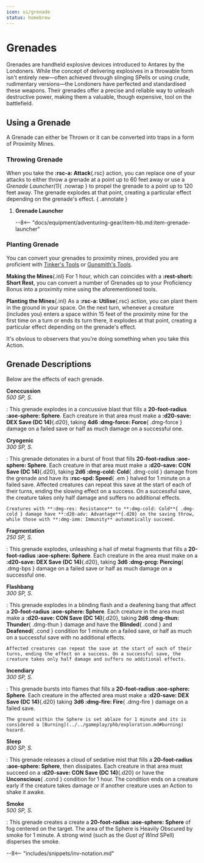 ```yaml
---
icon: ui/grenade
status: homebrew
---
```


# Grenades

Grenades are handheld explosive devices introduced to Antares by the Londoners. While the concept of delivering explosives in a throwable form isn't entirely new—often achieved through slinging SPells or using crude, rudimentary versions—the Londoners have perfected and standardised these weapons. Their grenades offer a precise and reliable way to unleash destructive power, making them a valuable, though expensive, tool on the battlefield.

## Using a Grenade

A Grenade can either be Thrown or it can be converted into traps in a form of Proximity Mines.

### Throwing Grenade

When you take the **:rsc-a: Attack**{.rsc} action, you can replace one of your attacks to either throw a grenade at a point up to 60 feet away or use a *Grenade* *Launcher(1)*{ .nowrap } to propel the grenade to a point up to 120 feet away. The grenade explodes at that point, creating a particular effect depending on the grenade's effect. 
{ .annotate }

1. **Grenade Launcher**

    --8<-- "docs/equipment/adventuring-gear/item-hb.md:item-grenade-launcher"

### Planting Grenade

You can convert your grenades to proximity mines, provided you are proficient with [Tinker's Tools](../tools/artisan-tools.md#tinkers-tools) or [Gunsmith's Tools](../tools/artisan-tools.md#gunsmiths-tools). 

**Making the Mines**{.inl} For 1 hour, which can coincides with a **:rest-short: Short Rest**, you can convert a number of Grenades up to your Proficiency Bonus into a proximity mine using the aforementioned tools. 

**Planting the Mines**{.inl} As a **:rsc-a: Utilise**{.rsc} action, you can plant them in the ground in your space. On the next turn, whenever a creature (includes you) enters a space within 15 feet of the proximity mine for the first time on a turn or ends its turn there, it explodes at that point, creating a particular effect depending on the grenade's effect.

It's obvious to observers that you're doing something when you take this Action.

## Grenade Descriptions

Below are the effects of each grenade.

**Conccussion** <br>_500 SP, S._

:   This grenade explodes in a concussive blast that fills a **20-foot-radius :aoe-sphere: Sphere**. Each creature in that area must make a **:d20-save: DEX Save (DC 14)**{.d20}, taking **4d6 :dmg-force: Force**{ .dmg-force } damage on a failed save or half as much damage on a successful one.

**Cryogenic** <br>_300 SP, S._

:   This grenade detonates in a burst of frost that fills **20-foot-radius :aoe-sphere: Sphere**. Each creature in that area must make a **:d20-save: CON Save (DC 14)**{.d20}, taking **2d6 :dmg-cold: Cold**{ .dmg-cold } damage from the grenade and have its **:rsc-spd: Speed**{ .em } halved for 1 minute on a failed save. Affected creatures can repeat this save at the start of each of their turns, ending the slowing effect on a success. On a successful save, the creature takes only half damage and suffers no additional effects. 

    Creatures with **:dmg-res: Resistance** to **:dmg-cold: Cold**{ .dmg-cold } damage have **:d20-adv: Advantage**{.d20} on the saving throw, while those with **:dmg-imm: Immunity** automatically succeed.

**Fragmentation** <br>_250 SP, S._

:   This grenade explodes, unleashing a hail of metal fragments that fills a **20-foot-radius :aoe-sphere: Sphere**. Each creature in the area must make on a **:d20-save: DEX Save (DC 14)**{.d20},  taking **3d6 :dmg-prcg: Piercing**{ .dmg-bps } damage on a failed save or half as much damage on a successful one.


**Flashbang** <br>_300 SP, S._

:   This grenade explodes in a blinding flash and a deafening bang that affect a **20-foot-radius :aoe-sphere: Sphere**. Each creature in the area must make a **:d20-save: CON Save (DC 14)**{.d20}, taking **2d6 :dmg-thun: Thunder**{ .dmg-thun } damage and have the **Blinded**{ .cond } and **Deafened**{ .cond } condition for 1 minute on a failed save, or half as much on a successful save with no additional effects. 

    Affected creatures can repeat the save at the start of each of their turns, ending the effect on a success. On a successful save, the creature takes only half damage and suffers no additional effects.

**Incendiary** <br>_300 SP, S._

:   This grenade bursts into flames that fills a **20-foot-radius :aoe-sphere: Sphere**. Each creature in the affected area must make a **:d20-save: DEX Save (DC 14)**{.d20} taking **3d6 :dmg-fire: Fire**{ .dmg-fire } damage on a failed save. 

    The ground within the Sphere is set ablaze for 1 minute and its is considered a [Burning](../../gameplay/phb/exploration.md#burning) hazard. 

**Sleep** <br>_800 SP, S._

:   This grenade releases a cloud of sedative mist that fills a **20-foot-radius :aoe-sphere: Sphere**, then dissipates. Each creature in that area must succeed on a **:d20-save: CON Save (DC 14)**{.d20} or have the **Unconscious**{ .cond } condition for 1 hour. The condition ends on a creature early if the creature takes damage or if another creature uses an Action to shake it awake.


**Smoke** <br>_500 SP, S._

:   This grenade creates a create a **20-foot-radius :aoe-sphere: Sphere** of fog centered on the target. The area of the Sphere is Heavily Obscured by smoke for 1 minute. A strong wind (such as the *Gust of Wind* SPell) disperses the smoke.


--8<-- "includes/snippets/inv-notation.md"